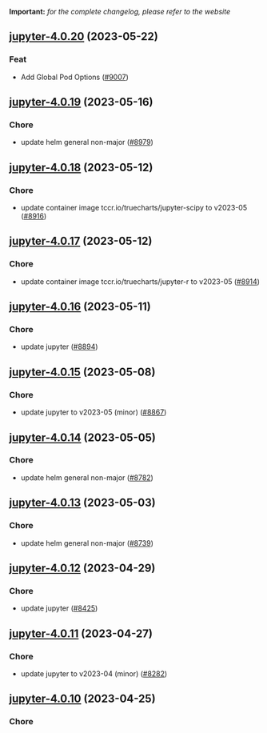 **Important:**
*for the complete changelog, please refer to the website*




## [jupyter-4.0.20](https://github.com/truecharts/charts/compare/jupyter-4.0.19...jupyter-4.0.20) (2023-05-22)

### Feat

- Add Global Pod Options ([#9007](https://github.com/truecharts/charts/issues/9007))
  
  


## [jupyter-4.0.19](https://github.com/truecharts/charts/compare/jupyter-4.0.18...jupyter-4.0.19) (2023-05-16)

### Chore

- update helm general non-major ([#8979](https://github.com/truecharts/charts/issues/8979))
  
  


## [jupyter-4.0.18](https://github.com/truecharts/charts/compare/jupyter-4.0.17...jupyter-4.0.18) (2023-05-12)

### Chore

- update container image tccr.io/truecharts/jupyter-scipy to v2023-05 ([#8916](https://github.com/truecharts/charts/issues/8916))
  
  


## [jupyter-4.0.17](https://github.com/truecharts/charts/compare/jupyter-4.0.16...jupyter-4.0.17) (2023-05-12)

### Chore

- update container image tccr.io/truecharts/jupyter-r to v2023-05 ([#8914](https://github.com/truecharts/charts/issues/8914))
  
  


## [jupyter-4.0.16](https://github.com/truecharts/charts/compare/jupyter-4.0.15...jupyter-4.0.16) (2023-05-11)

### Chore

- update jupyter ([#8894](https://github.com/truecharts/charts/issues/8894))
  
  


## [jupyter-4.0.15](https://github.com/truecharts/charts/compare/jupyter-4.0.14...jupyter-4.0.15) (2023-05-08)

### Chore

- update jupyter to v2023-05 (minor) ([#8867](https://github.com/truecharts/charts/issues/8867))
  
  


## [jupyter-4.0.14](https://github.com/truecharts/charts/compare/jupyter-4.0.13...jupyter-4.0.14) (2023-05-05)

### Chore

- update helm general non-major ([#8782](https://github.com/truecharts/charts/issues/8782))
  
  


## [jupyter-4.0.13](https://github.com/truecharts/charts/compare/jupyter-4.0.12...jupyter-4.0.13) (2023-05-03)

### Chore

- update helm general non-major ([#8739](https://github.com/truecharts/charts/issues/8739))
  
  


## [jupyter-4.0.12](https://github.com/truecharts/charts/compare/jupyter-4.0.11...jupyter-4.0.12) (2023-04-29)

### Chore

- update jupyter ([#8425](https://github.com/truecharts/charts/issues/8425))
  
  


## [jupyter-4.0.11](https://github.com/truecharts/charts/compare/jupyter-4.0.10...jupyter-4.0.11) (2023-04-27)

### Chore

- update jupyter to v2023-04 (minor) ([#8282](https://github.com/truecharts/charts/issues/8282))
  
  


## [jupyter-4.0.10](https://github.com/truecharts/charts/compare/jupyter-4.0.9...jupyter-4.0.10) (2023-04-25)

### Chore
